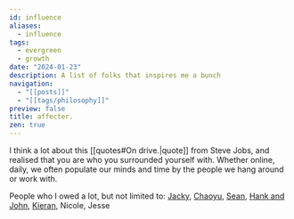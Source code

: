 ```yaml
---
id: influence
aliases:
  - influence
tags:
  - evergreen
  - growth
date: "2024-01-23"
description: A list of folks that inspires me a bunch
navigation:
  - "[[posts]]"
  - "[[tags/philosophy]]"
preview: false
title: affecter.
zen: true
---
```


I think a lot about this [[quotes#On drive.|quote]] from Steve Jobs, and realised that you are who you surrounded yourself with. Whether online, daily, we often populate our minds and time by the people we hang around or work with.

People who I owed a lot, but not limited to: [Jacky](https://jzhao.xyz/), [Chaoyu](https://twitter.com/chaoyu_), [Sean](https://www.linkedin.com/in/ssheng/), [Hank and John](https://www.youtube.com/@vlogbrothers), [Kieran](https://www.fourtet.net/), Nicole, Jesse
